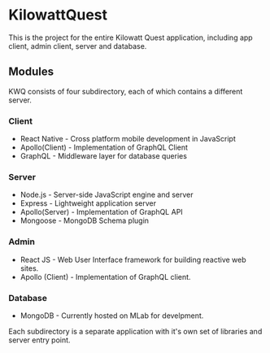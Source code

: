 # KilowattQuest
This is the project for the entire Kilowatt Quest application, including app client, admin client,
server and database.

## Modules
KWQ consists of four subdirectory, each of which contains a different server.

### Client
- React Native - Cross platform mobile development in JavaScript
- Apollo(Client) - Implementation of GraphQL Client
- GraphQL - Middleware layer for database queries
### Server
- Node.js - Server-side JavaScript engine and server
- Express - Lightweight application server
- Apollo(Server) - Implementation of GraphQL API
- Mongoose - MongoDB Schema plugin
### Admin
- React JS - Web User Interface framework for building reactive web sites.
- Apollo (Client) - Implementation of GraphQL client.
### Database
- MongoDB - Currently hosted on MLab for develpment.


Each subdirectory is a separate application with it's own set of libraries and server entry point.   


